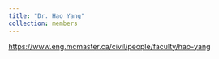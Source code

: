 ```yaml
---
title: "Dr. Hao Yang"
collection: members
---
```


https://www.eng.mcmaster.ca/civil/people/faculty/hao-yang
